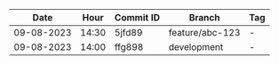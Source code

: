 | Date       | Hour  | Commit ID | Branch      | Tag |
|------------|-------|-----------|-------------|-----|
| 09-08-2023 | 14:30 | 5jfd89| feature/abc-123 | -   |
| 09-08-2023 | 14:00 | ffg898| development | -   |